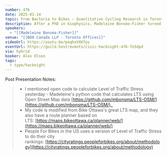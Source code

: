 ```yaml
---
number: 476
date: 2025-01-14
topic: From Bacteria to Bikes – Quantitative Cycling Research in Toronto
description: After a PhD in biophysics, Madeleine Bonsma-Fisher turned her hobby into her job as a data scientist quantifying the impacts of cycling infrastructure in Canadian cities. Join her to discuss advocacy, citizen science, and the latest research on cycling in Toronto.
speakers:
  - "[[Madeleine Bonsma-Fisher]]"
venue: "[[BDO Canada LLP - Toronto Offices]]"
videoUrl: https://youtu.be/peqhxVXKfps
eventUrl: https://guild.host/events/civic-hacknight-476-fn5dpd
via: hybrid
booker: Alex Olson
tags:
  - type/hacknight
---
```


Post Presentation Notes:
> - I mentioned open code to calculate Level of Traffic Stress yesterday - Madeleine's python code that calculates LTS using Open Street Map data [https://github.com/mbonsma/LTS-OSM/](https://github.com/mbonsma/LTS-OSM/). 
> - My code is modified from Bike Ottawa's great LTS map, and they also have a route planner based on LTS: [https://maps.bikeottawa.ca/planner/web/](https://maps.bikeottawa.ca/planner/web/)
> - People For Bikes in the US uses a version of Level of Traffic Stress to do their city rankings: [https://cityratings.peopleforbikes.org/about/methodology](https://cityratings.peopleforbikes.org/about/methodology)

